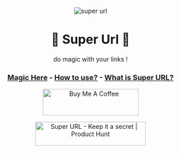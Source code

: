 <p align="center">
    <image src="https://github.com/Anas-Dew/super-url/blob/main/files/SUPERICON_HD.png" alt='super url'>
</p>

<h1 align="center">
🚀 Super Url 🚀
</h1>

<p align="center">
do magic with your links !
</p>

<h3 align="center">
<a href='https://superurl.pythonanywhere.com/' target='_blank'>Magic Here</a>
    -
<a href='https://github.com/Anas-Dew/super-url/blob/main/files/tutorial.gif' target='_blank'>How to use?</a>
    -
<a href='https://github.com/Anas-Dew/super-url/blob/main/WHATIS.md'>What is Super URL?</a>
</h3>

<p align="center">
   <a href="https://www.buymeacoffee.com/anasraza" target="_blank"><img src="https://cdn.buymeacoffee.com/buttons/v2/default-yellow.png" alt="Buy Me A Coffee" style="height: 60px !important;width: 217px !important;" ></a>
</p>

<p align="center">
    <a href="https://www.producthunt.com/posts/super-url?utm_source=badge-featured&utm_medium=badge&utm_souce=badge-super&#0045;url" target="_blank"><img src="https://api.producthunt.com/widgets/embed-image/v1/featured.svg?post_id=363837&theme=neutral" alt="Super&#0032;URL - Keep&#0032;it&#0032;a&#0032;secret | Product Hunt" style="width: 250px; height: 54px;" width="250" height="54" /></a>
</p.
